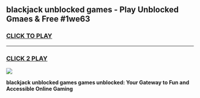 
## blackjack unblocked games - Play Unblocked Gmaes & Free #1we63
<h3>
<a href="https://news.freeplayer.one?title=blackjack_unblocked_games&ref=26F">CLICK TO PLAY</a></h3>
<hr>

<h3>
<a href="https://news.freeplayer.one?title=blackjack_unblocked_games&ref=26F">CLICK 2 PLAY</a>
  
</h3>

<a href="https://news.freeplayer.one?title=blackjack_unblocked_games&ref=26F/"><img src="https://clearcache.store/games.png"></a>


**blackjack unblocked games games unblocked: Your Gateway to Fun and Accessible Online Gaming**
